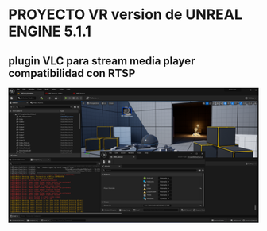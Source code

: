 # PROYECTO VR version de UNREAL ENGINE 5.1.1

## plugin VLC para stream media player compatibilidad con RTSP


![articulado_01](articulado_01.png)